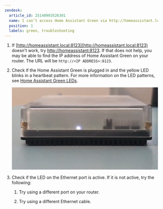 ```yaml
---
zendesk:
  article_id: 25140903526301
  name: I can’t access Home Assistant Green via http://homeassistant.local:8123.
  position: 1
  labels: green, troubleshooting
---
```


1. If [http://homeassistant.local:8123](http://homeassistant.local:8123) doesn't work, try [http://homeassistant:8123](http://homeassistant:8123). If that does not help, you may be able to find the IP address of Home Assistant Green on your router. The URL will be `http://<IP ADDRESS>:8123`.

2. Check if the Home Assistant Green is plugged in and the yellow LED blinks in a heartbeat pattern. For more information on the LED patterns, see [Home Assistant Green LEDs](https://green.home-assistant.io/documentation/green-leds/).

    ![Clip showing the yellow LED blinking in a heartbeat pattern](/static/img/green/green_yellow_led_heartbeat.webp)

3. Check if the LED on the Ethernet port is active. If it is not active, try the following:

    1. Try using a different port on your router.

    2. Try using a different Ethernet cable.

